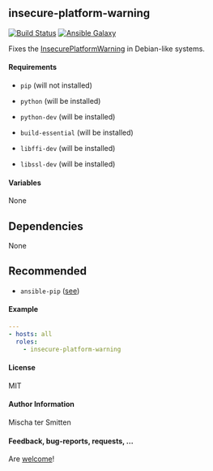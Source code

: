 ## insecure-platform-warning

[![Build Status](https://travis-ci.org/Oefenweb/ansible-insecure-platform-warning.svg?branch=master)](https://travis-ci.org/Oefenweb/ansible-insecure-platform-warning) [![Ansible Galaxy](http://img.shields.io/badge/ansible--galaxy-insecure--platform--warning-blue.svg)](https://galaxy.ansible.com/list#/roles/5574)

Fixes the [InsecurePlatformWarning](https://urllib3.readthedocs.org/en/latest/security.html#insecureplatformwarning) in Debian-like systems.

#### Requirements

* `pip` (will not installed)

* `python` (will be installed)
* `python-dev` (will be installed)
* `build-essential` (will be installed)
* `libffi-dev` (will be installed)
* `libssl-dev` (will be installed)

#### Variables

None

## Dependencies

None

## Recommended

* `ansible-pip` ([see](https://github.com/Oefenweb/ansible-pip))

#### Example

```yaml
---
- hosts: all
  roles:
    - insecure-platform-warning
```

#### License

MIT

#### Author Information

Mischa ter Smitten

#### Feedback, bug-reports, requests, ...

Are [welcome](https://github.com/Oefenweb/ansible-insecure-platform-warning/issues)!
